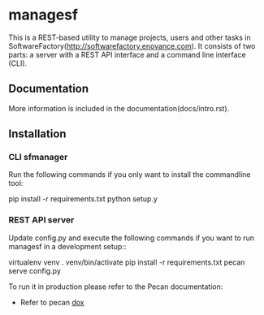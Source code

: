 # managesf
This is a REST-based utility to manage projects, users and other tasks in
SoftwareFactory(http://softwarefactory.enovance.com).
It consists of two parts: a server with a REST API interface and a command line
interface (CLI).

## Documentation

More information is included in the documentation(docs/intro.rst).

## Installation

### CLI sfmanager

Run the following commands if you only want to install the commandline tool:

 pip install -r requirements.txt
 python setup.y

### REST API server

Update config.py and execute the following commands if you want to run managesf in a development setup::

 virtualenv venv
 . venv/bin/activate
 pip install -r requirements.txt
 pecan serve config.py

To run it in production please refer to the Pecan documentation:

* Refer to pecan [dox](http://pecan.readthedocs.org/en/latest/deployment.html#deployment)
